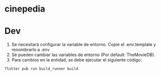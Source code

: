 # cinepedia

# Dev

1. Se necesitará configurar la variable de entorno. Copie el .env.template y renombrarlo a .env
2. Se pueden cambiar las variables de entorno (Por default: TheMovieDB).
3. Para cambios en la entidad, se debe ejecutar el siguiente código:

```
flutter pub run build_runner build
```
